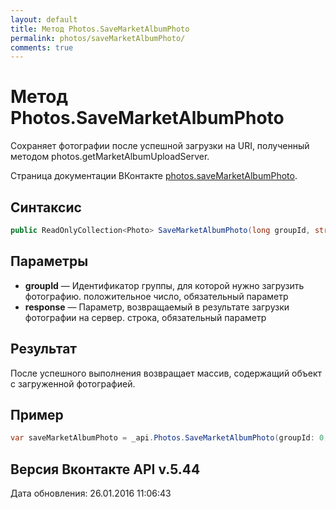 ```yaml
---
layout: default
title: Метод Photos.SaveMarketAlbumPhoto
permalink: photos/saveMarketAlbumPhoto/
comments: true
---
```

# Метод Photos.SaveMarketAlbumPhoto
Сохраняет фотографии после успешной загрузки на URI, полученный методом photos.getMarketAlbumUploadServer.

Страница документации ВКонтакте [photos.saveMarketAlbumPhoto](https://vk.com/dev/photos.saveMarketAlbumPhoto).

## Синтаксис
``` csharp
public ReadOnlyCollection<Photo> SaveMarketAlbumPhoto(long groupId, string response)
```

## Параметры
+ **groupId** — Идентификатор группы, для которой нужно загрузить фотографию. положительное число, обязательный параметр
+ **response** — Параметр, возвращаемый в результате загрузки фотографии на сервер. строка, обязательный параметр

## Результат
После успешного выполнения возвращает массив, содержащий объект с загруженной фотографией.

## Пример
``` csharp
var saveMarketAlbumPhoto = _api.Photos.SaveMarketAlbumPhoto(groupId: 0, photo: "photo", server: 0, hash: "hash");
```

## Версия Вконтакте API v.5.44
Дата обновления: 26.01.2016 11:06:43
